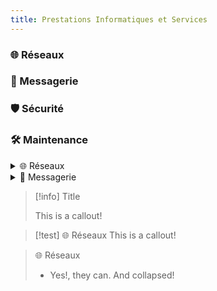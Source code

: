 ```yaml
---
title: Prestations Informatiques et Services
---
```


### 🌐 Réseaux
### 📧 Messagerie
### 🛡️ Sécurité
### 🛠️ Maintenance

<details>
<summary>🌐 Réseaux</summary>
Votre identité sur Internet commence par le choix d'un nom de domaine. Microlinux vous conseille et prend en charge la configuration de A à Z.
</details>

<details>
<summary>📧 Messagerie</summary>
Votre propre serveur de messagerie associé à votre nom de domaine pour garantir la sécurité de vos mails à l'abri des regards indiscrets.
</details>

> [!info] Title
> 
> This is a callout!

> [!test] 🌐 Réseaux
> This is a callout!

> 🌐 Réseaux
>
> - Yes!, they can. And collapsed!
>
